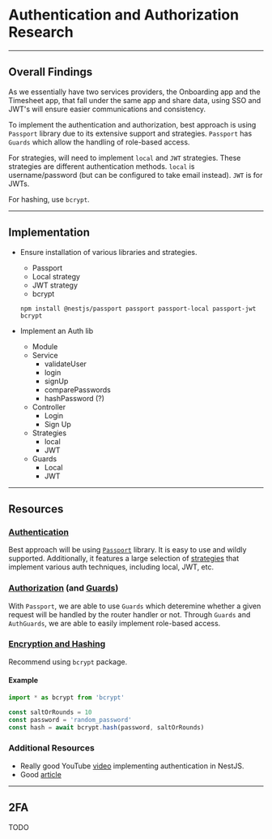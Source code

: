 # Authentication and Authorization Research

---

## Overall Findings

As we essentially have two services providers, the Onboarding app and the Timesheet app, that fall under the same app and share data, using SSO and JWT's will ensure easier communications and consistency.

To implement the authentication and authorization, best approach is using `Passport` library due to its extensive support and strategies. `Passport` has `Guards` which allow the handling of role-based access.

For strategies, will need to implement `local` and `JWT` strategies. These strategies are different authentication methods. `local` is username/password (but can be configured to take email instead). `JWT` is for JWTs.

For hashing, use `bcrypt`.

---

## Implementation

- Ensure installation of various libraries and strategies.

  - Passport
  - Local strategy
  - JWT strategy
  - bcrypt

  ```
  npm install @nestjs/passport passport passport-local passport-jwt bcrypt
  ```

- Implement an Auth lib
  - Module
  - Service
    - validateUser
    - login
    - signUp
    - comparePasswords
    - hashPassword (?)
  - Controller
    - Login
    - Sign Up
  - Strategies
    - local
    - JWT
  - Guards
    - Local
    - JWT

---

## Resources

### [Authentication](https://docs.nestjs.com/security/authentication#implementing-passport-local)

Best approach will be using [`Passport`](https://www.passportjs.org) library. It is easy to use and wildly supported. Additionally, it features a large selection of [strategies](http://www.passportjs.org/packages/) that implement various auth techniques, including local, JWT, etc.

### [Authorization](https://docs.nestjs.com/security/authorization#basic-rbac-implementation) (and [Guards](https://docs.nestjs.com/guards))

With `Passport`, we are able to use `Guards` which deteremine whether a given request will be handled by the router handler or not. Through `Guards` and `AuthGuards`, we are able to easily implement role-based access.

### [Encryption and Hashing](https://docs.nestjs.com/security/encryption-and-hashing#hashing)

Recommend using `bcrypt` package.

#### Example

```js
import * as bcrypt from 'bcrypt'

const saltOrRounds = 10
const password = 'random_password'
const hash = await bcrypt.hash(password, saltOrRounds)
```

### Additional Resources

- Really good YouTube [video](https://www.youtube.com/watch?v=_L225zpUK0M) implementing authentication in NestJS.
- Good [article](https://dev.to/thisdotmedia/angular-and-the-rest-nest-js-and-jwt-dja)

---

## 2FA

TODO
